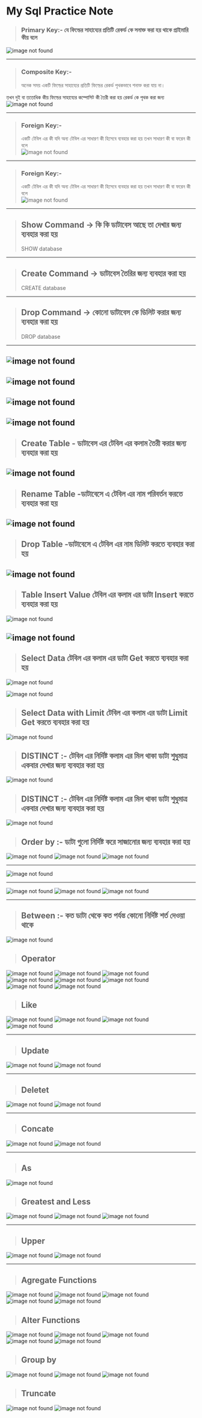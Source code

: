 #  My Sql  Practice Note 


> ### Primary Key:- যে ফিল্ডের  সাহায্যের  প্রতিটি  রেকর্ড কে সনাক্ত করা হয় থাকে  প্রাইমারি কীয় বলে 
![image not found ](./img/primary-key.png)  

---
> ### Composite  Key:- 
> অনেক সময়  একটি ফিল্ডের সাহায্যের  প্রতিটি ফিল্ডের রেকর্ড পৃথকভাবে শনাক্ত করা  যায় না।  

তখন দুই বা ততোধিক কীয় ফিল্ডের সাহায্যের কম্পোসিট কী তৈরী করা হয়  রেকর্ড কে পৃথক করা জন্য 
![image not found ](./img/composite-key.png)  

----

> ### Foreign  Key:- 
> একটি টেবিল এর কী যদি অন্য টেবিল এর সাধারণ কী  হিসেবে ব্যবহার করা হয়  তখন  সাধারণ কী বা ফরেন কী বলে  
![image not found ](./img/foregin-key.png)  

----
> ### Foreign  Key:- 
> একটি টেবিল এর কী যদি অন্য টেবিল এর সাধারণ কী  হিসেবে ব্যবহার করা হয়  তখন  সাধারণ কী বা ফরেন কী বলে  
![image not found ](./img/foregin-key.png)  

----

> ## Show Command -> কি কি ডাটাবেস আছে  তা দেখার জন্য  ব্যবহার করা হয় 
>  SHOW database 

----


> ## Create Command -> ডাটাবেস তৈরির জন্য  ব্যবহার করা হয় 
>  CREATE  database 
----

> ## Drop  Command -> কোনো ডাটাবেস কে ডিলিট  করার জন্য  ব্যবহার করা হয় 
>  DROP  database 

----

![image not found ](./img/relation1.png) 
-----
![image not found ](./img/one-to-one-relation.png) 
-----

![image not found ](./img/one-to-many.png) 
-----


![image not found ](./img/many-to-many.png) 
-----

> ## Create  Table - ডাটাবেস এর টেবিল এর  কলাম তৈরী করার জন্য ব্যবহার করা হয় 
![image not found ](./img/table-column-create.png) 
-----

> ## Rename  Table -ডাটাবেসে এ  টেবিল এর নাম   পরিবর্তন করতে  ব্যবহার করা হয় 
![image not found ](./img/table-rename.png) 
-----

> ## Drop   Table -ডাটাবেসে এ  টেবিল এর নাম   ডিলিট  করতে  ব্যবহার করা হয় 
![image not found ](./img/table-delete.png) 
-----

> ## Table Insert Value টেবিল এর  কলাম  এর ডাটা Insert   করতে  ব্যবহার  করা হয় 
> 
![image not found ](./img/insert-column-value.png) 

![image not found ](./img/insert-column-value2.png) 
-----

> ## Select Data   টেবিল এর  কলাম  এর ডাটা Get   করতে  ব্যবহার  করা হয় 
> 
![image not found ](./img/select-data.png) 

![image not found ](./img/select-table2.png) 

> ## Select Data with Limit    টেবিল এর  কলাম  এর ডাটা  Limit Get   করতে  ব্যবহার  করা হয় 
> 
![image not found ](./img/limit-data.png) 

> ## DISTINCT :- টেবিল এর  নির্দিষ্ট কলাম এর  মিল থাকা ডাটা শুধুমাত্র  একবার দেখার  জন্য  ব্যবহার করা হয় 

![image not found ](./img/disticnt.png) 

> ## DISTINCT :- টেবিল এর  নির্দিষ্ট কলাম এর  মিল থাকা ডাটা শুধুমাত্র  একবার দেখার  জন্য  ব্যবহার করা হয় 

![image not found ](./img/disticnt.png) 

> ## Order by :-  ডাটা গুলো  নির্দিষ্ট করে  সাজানোর জন্য  ব্যবহার করা হয় 
 ![image not found ](./img/order1.png) 
 ![image not found ](./img/order-dsc.png) 
 ![image not found ](./img/order3.png) 

 --- 

 ![image not found ](./img/order3.png) 

 -----

 ![image not found ](./img/where1.png) 
 ![image not found ](./img/where2.png) 
 ![image not found ](./img/where3.png) 

-----

> ## Between :- কত ডাটা থেকে কত পর্যন্ত কোনো  নির্দিষ্ট  শর্ত দেওয়া  থাকে 
 ![image not found ](./img/between.png) 

 > ## Operator 
 ![image not found ](./img/operator.png) 
 ![image not found ](./img/operator2.png) 
 ![image not found ](./img/operator3.png) 
 ![image not found ](./img/operator4.png) 
 ![image not found ](./img/operator5.png) 
 ![image not found ](./img/operator6.png) 
 ![image not found ](./img/operater7.png) 
 ![image not found ](./img/operater8.png) 


 > ## Like  
 ![image not found ](./img/like.png) 
 ![image not found ](./img/like2.png) 
 ![image not found ](./img/like3.png) 
 ![image not found ](./img/like4.png) 

----
 > ## Update   
 ![image not found ](./img/update.png) 
 ![image not found ](./img/update.png) 

----
 > ## Deletet    
 ![image not found ](./img/delete-data.png) 
 ![image not found ](./img/delete-data.png) 

----
 > ## Concate     
 ![image not found ](./img/concat.png) 
 ![image not found ](./img/concat2.png) 

 ----

 > ## As 
 
 ![image not found ](./img/as.png) 

 > ## Greatest and Less      
 ![image not found ](./img/greatest.png) 
 ![image not found ](./img/least.png) 
 ![image not found ](./img/group-functions.png) 

---

 > ## Upper      
 ![image not found ](./img/upper.png) 
 ![image not found ](./img/upper2.png) 

---

 > ## Agregate Functions       
 ![image not found ](./img/agregate1.png) 
 ![image not found ](./img/agregate2.png) 
 ![image not found ](./img/agregate3.png) 
 ![image not found ](./img/agregate4.png) 
 ![image not found ](./img/agregate5.png) 

 > ## Alter  Functions       
 ![image not found ](./img/alter1.png) 
 ![image not found ](./img/alter2.png) 
 ![image not found ](./img/alter3.png) 
 ![image not found ](./img/alter4.png) 
 ![image not found ](./img/alter5.png) 


 > ## Group by        
 ![image not found ](./img/group-by.png) 
 ![image not found ](./img/group-by2.png) 
 ![image not found ](./img/group-by3.png) 

> ## Truncate        
 ![image not found ](./img/truncate.png) 
 ![image not found ](./img/truncate2.png) 






